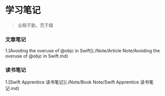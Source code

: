 # 学习笔记
> 业精于勤，荒于嬉

### 文章笔记
1.[Avoiding the overuse of @objc in Swift](./Note/Article Note/Avoiding the overuse of @objc in Swift.md)

### 读书笔记
1.[Swift Apprentice 读书笔记](./Note/Book Note/Swift Apprentice 读书笔记.md)